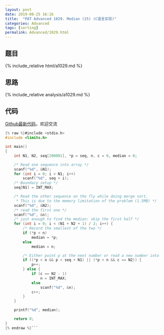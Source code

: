 ```yaml
---
layout: post
date: 2019-08-25 16:16
title:  "PAT Advanced 1029. Median (25) (C语言实现)"
categories: Advanced
tags: [sorting]
permalink: Advanced/1029.html
---
```


## 题目

{% include_relative html/a1029.md %}

## 思路

{% include_relative analysis/a1029.md %}

## 代码

[Github最新代码](https://github.com/OliverLew/PAT/blob/master/PATAdvanced/1029.c)，欢迎交流

```c
{% raw %}#include <stdio.h>
#include <limits.h>

int main()
{
	int N1, N2, seq[200001], *p = seq, n, c = 0, median = 0;

	/* Read one sequence into array */
	scanf("%d", &N1);
	for (int i = 0; i < N1; i++)
		scanf("%d", seq + i);
	/* Boundary setup */
	seq[N1] = INT_MAX;

	/* Read the other sequence on the fly while doing merge sort.
	 * This is due to the memory limitation of the problem (1.5MB) */
	scanf("%d", &N2);
	/* read the first one */
	scanf("%d", &n);
	/* just enough to find the median: skip the first half */
	for (int i = 0; i < (N1 + N2 + 1) / 2; i++) {
		/* Record the smallest of the two */
		if (*p < n)
			median = *p;
		else
			median = n;

		/* Either point p at the next number or read a new number into n */
		if ((*p < n && p < seq + N1) || (*p > n && c == N2)) {
			p++;
		} else {
			if (c == N2 - 1)
				n = INT_MAX;
			else
				scanf("%d", &n);
			c++;
		}
	}

	printf("%d", median);

	return 0;
}
{% endraw %}```